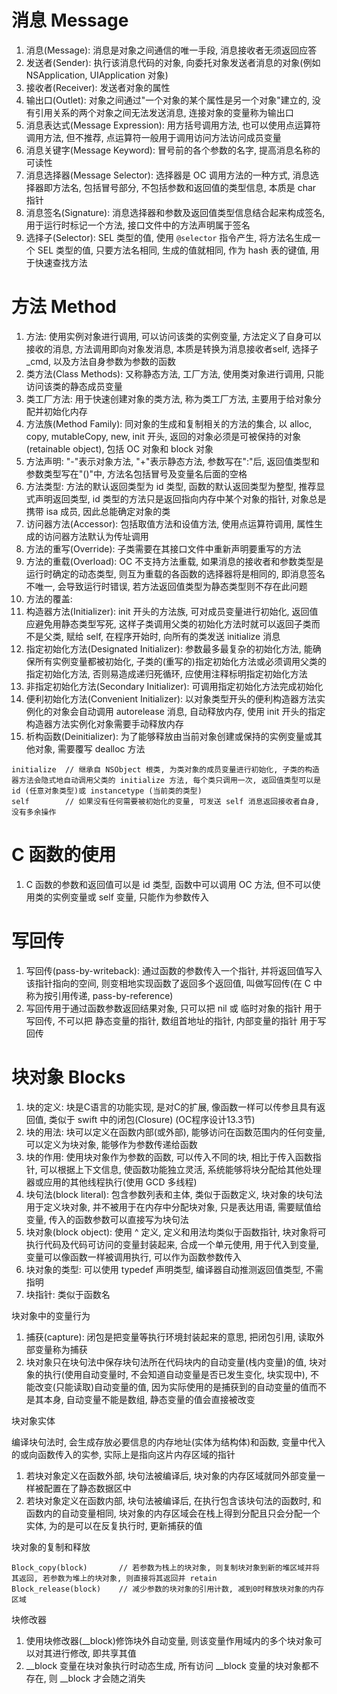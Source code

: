 # 消息 Message

1. 消息(Message): 消息是对象之间通信的唯一手段, 消息接收者无须返回应答
2. 发送者(Sender): 执行该消息代码的对象, 向委托对象发送者消息的对象(例如 NSApplication, UIApplication 对象)
3. 接收者(Receiver): 发送者对象的属性
4. 输出口(Outlet): 对象之间通过"一个对象的某个属性是另一个对象"建立的, 没有引用关系的两个对象之间无法发送消息, 连接对象的变量称为输出口
5. 消息表达式(Message Expression): 用方括号调用方法, 也可以使用点运算符调用方法, 但不推荐, 点运算符一般用于调用访问方法访问成员变量
6. 消息关键字(Message Keyword): 冒号前的各个参数的名字, 提高消息名称的可读性
7. 消息选择器(Message Selector): 选择器是 OC 调用方法的一种方式, 消息选择器即方法名, 包括冒号部分, 不包括参数和返回值的类型信息, 本质是 char 指针
8. 消息签名(Signature): 消息选择器和参数及返回值类型信息结合起来构成签名, 用于运行时标记一个方法, 接口文件中的方法声明属于签名
9. 选择子(Selector): SEL 类型的值, 使用 `@selector` 指令产生, 将方法名生成一个 SEL 类型的值, 只要方法名相同, 生成的值就相同, 作为 hash 表的键值, 用于快速查找方法

# 方法 Method

1. 方法: 使用实例对象进行调用, 可以访问该类的实例变量, 方法定义了自身可以接收的消息, 方法调用即向对象发消息, 本质是转换为消息接收者self, 选择子_cmd, 以及方法自身参数为参数的函数
2. 类方法(Class Methods): 又称静态方法, 工厂方法, 使用类对象进行调用, 只能访问该类的静态成员变量
3. 类工厂方法: 用于快速创建对象的类方法, 称为类工厂方法, 主要用于给对象分配并初始化内存
4. 方法族(Method Family): 同对象的生成和复制相关的方法的集合, 以 alloc, copy, mutableCopy, new, init 开头, 返回的对象必须是可被保持的对象(retainable object), 包括 OC 对象和 block 对象
5. 方法声明: "-"表示对象方法, "+"表示静态方法, 参数写在":"后, 返回值类型和参数类型写在"()"中, 方法名包括冒号及变量名后面的空格
6. 方法类型: 方法的默认返回类型为 id 类型, 函数的默认返回类型为整型, 推荐显式声明返回类型, id 类型的方法只是返回指向内存中某个对象的指针, 对象总是携带 isa 成员, 因此总能确定对象的类
7. 访问器方法(Accessor): 包括取值方法和设值方法, 使用点运算符调用, 属性生成的访问器方法默认为传址调用
8. 方法的重写(Override): 子类需要在其接口文件中重新声明要重写的方法
9. 方法的重载(Overload): OC 不支持方法重载, 如果消息的接收者和参数类型是运行时确定的动态类型, 则互为重载的各函数的选择器将是相同的, 即消息签名不唯一, 会导致运行时错误, 若方法返回值类型为静态类型则不存在此问题
0. 方法的覆盖:
1. 构造器方法(Initializer): init 开头的方法族, 可对成员变量进行初始化, 返回值应避免用静态类型写死, 这样子类调用父类的初始化方法时就可以返回子类而不是父类, 赋给 self, 在程序开始时, 向所有的类发送 initialize 消息
2. 指定初始化方法(Designated Initializer): 参数最多最复杂的初始化方法, 能确保所有实例变量都被初始化, 子类的(重写的)指定初始化方法或必须调用父类的指定初始化方法, 否则易造成递归死循环, 应使用注释标明指定初始化方法
3. 非指定初始化方法(Secondary Initializer): 可调用指定初始化方法完成初始化
4. 便利初始化方法(Convenient Initializer): 以对象类型开头的便利构造器方法实例化的对象会自动调用 autorelease 消息, 自动释放内存, 使用 init 开头的指定构造器方法实例化对象需要手动释放内存
5. 析构函数(Deinitializer): 为了能够释放由当前对象创建或保持的实例变量或其他对象, 需要覆写 dealloc 方法

```
initialize	// 继承自 NSObject 根类, 为类对象的成员变量进行初始化, 子类的构造器方法会隐式地自动调用父类的 initialize 方法, 每个类只调用一次, 返回值类型可以是 id (任意对象类型)或 instancetype (当前类的类型)
self		// 如果没有任何需要被初始化的变量, 可发送 self 消息返回接收者自身, 没有多余操作
```

# C 函数的使用

1. C 函数的参数和返回值可以是 id 类型, 函数中可以调用 OC 方法, 但不可以使用类的实例变量或 self 变量, 只能作为参数传入

# 写回传

1. 写回传(pass-by-writeback): 通过函数的参数传入一个指针, 并将返回值写入该指针指向的空间, 则变相地实现函数了返回多个返回值, 叫做写回传(在 C 中称为按引用传递, pass-by-reference)
2. 写回传用于通过函数参数返回结果对象, 只可以把 nil 或 临时对象的指针 用于写回传, 不可以把 静态变量的指针, 数组首地址的指针, 内部变量的指针 用于写回传

# 块对象 Blocks

1. 块的定义: 块是C语言的功能实现, 是对C的扩展, 像函数一样可以传参且具有返回值, 类似于 swift 中的闭包(Closure) (OC程序设计13.3节)
2. 块的用法: 块可以定义在函数内部(或外部), 能够访问在函数范围内的任何变量, 可以定义为块对象, 能够作为参数传递给函数
3. 块的作用: 使用块对象作为参数的函数, 可以传入不同的块, 相比于传入函数指针, 可以根据上下文信息, 使函数功能独立灵活, 系统能够将块分配给其他处理器或应用的其他线程执行(使用 GCD 多线程)
4. 块句法(block literal): 包含参数列表和主体, 类似于函数定义, 块对象的块句法用于定义块对象, 并不被用于在内存中分配块对象, 只是表达用语, 需要赋值给变量, 传入的函数参数可以直接写为块句法
5. 块对象(block object): 使用 ^ 定义, 定义和用法均类似于函数指针, 块对象将可执行代码及代码可访问的变量封装起来, 合成一个单元使用, 用于代入到变量, 变量可以像函数一样被调用执行, 可以作为函数参数传入
6. 块对象的类型: 可以使用 typedef 声明类型, 编译器自动推测返回值类型, 不需指明
7. 块指针: 类似于函数名

块对象中的变量行为

1. 捕获(capture): 闭包是把变量等执行环境封装起来的意思, 把闭包引用, 读取外部变量称为捕获
2. 块对象只在块句法中保存块句法所在代码块内的自动变量(栈内变量)的值, 块对象的执行(使用自动变量时, 不会知道自动变量是否已发生变化, 块实现中), 不能改变(只能读取)自动变量的值, 因为实际使用的是捕获到的自动变量的值而不是其本身, 自动变量不能是数组, 静态变量的值会直接被改变

块对象实体

编译块句法时, 会生成存放必要信息的内存地址(实体为结构体)和函数, 变量中代入的或向函数传入的实参, 实际上是指向这片内存区域的指针

1. 若块对象定义在函数外部, 块句法被编译后, 块对象的内存区域就同外部变量一样被配置在了静态数据区中
2. 若块对象定义在函数内部, 块句法被编译后, 在执行包含该块句法的函数时, 和函数内的自动变量相同, 块对象的内存区域会在栈上得到分配且只会分配一个实体, 为的是可以在反复执行时, 更新捕获的值

块对象的复制和释放

```
Block_copy(block)		// 若参数为栈上的块对象, 则复制块对象到新的堆区域并将其返回, 若参数为堆上的块对象, 则直接将其返回并 retain
Block_release(block)	// 减少参数的块对象的引用计数, 减到0时释放块对象的内存区域
```

块修改器

1. 使用块修改器(\_\_block)修饰块外自动变量, 则该变量作用域内的多个块对象可以对其进行修改, 即共享其值
2. \_\_block 变量在块对象执行时动态生成, 所有访问 \_\_block 变量的块对象都不存在, 则 \_\_block 才会随之消失
